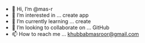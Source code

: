 - 👋 Hi, I’m @mas-r
- 👀 I’m interested in ... create app 
- 🌱 I’m currently learning ... create 
- 💞️ I’m looking to collaborate on ... GitHub 
- 📫 How to reach me ... khubbabmasroor@gmail.com

<!---
Vi790/Vi790 is a ✨ special ✨ repository because its `README.md` (this file) appears on your GitHub profile.
You can click the Preview link to take a look at your changes.
--->
